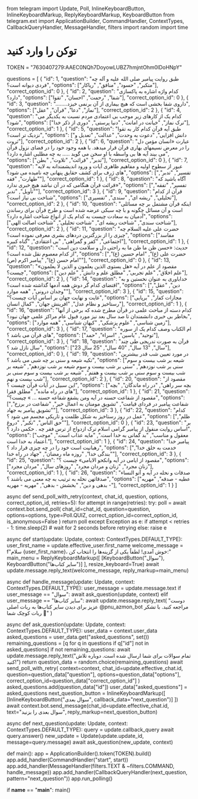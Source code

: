 from telegram import Update, Poll, InlineKeyboardButton, InlineKeyboardMarkup, ReplyKeyboardMarkup, KeyboardButton
from telegram.ext import ApplicationBuilder, CommandHandler, ContextTypes, CallbackQueryHandler, MessageHandler, filters
import random
import time

# توکن را وارد کنید
TOKEN = "7630407279:AAEC0NQh7DoyowLUBZ7hmjntOhm0lDoHNpY"

questions = [
    {
        "id": 1,
        "question": "طبق روایت پیامبر صلی الله علیه و آله چه فردی دیوانه است؟",
        "options": ["متکبر", "حسود", "منافق", "ریاکار"],
        "correct_option_id": 0
    },
    {
        "id": 2,
        "question": "کدام واژه اشاره‌ به پاکسازی دارد؟",
        "options": ["شفا", "رحمت", "احسان", "تقوا"],
        "correct_option_id": 0
    },
    {
        "id": 3,
        "question": "........داروی شفا بخشی است که هیچ بیماری از آن برنمی خیزد",
        "options": ["نماز", "دعا", "قرآن", "عقل"],
        "correct_option_id": 2
    },
    {
        "id": 4,
        "question": "کدام یک از کارهای زیر موجب بی اعتمادی مردم نسبت به یکدیگر می شود؟",
        "options": ["ترک نماز", "خیانت در امانت", "دنیا پرستی", "دوری از ذکر خدا"],
        "correct_option_id": 1
    },
    {
        "id": 5,
        "question": "طبق آیه قرآن کدام کار به تقوا نزدیک تر است؟",
        "options": ["دانش افزایی", "دعوت به وحدت", "عدالت", "تعدیل و ثروت"],
        "correct_option_id": 2
    },
    {
        "id": 6,
        "question": "عبارت «انسان مؤمن دل را در معرض نسیمهای بهاری قرآن قرار میدهد. با همه وجود خود را در فضای نزول قرآن می بیند آیه ها بی واسطه با او سخن می گوید ..... به چه مطلبی اشاره دارد؟",
        "options": ["تدبر", "قرائت", "تلاوت", "بطن"],
        "correct_option_id": 0
    },
    {
        "id": 7,
        "question": "عبور از سطوح اولیه و مفاهیم ظاهری آیات و ورود اندیشمندانه به لایه های ژرف برای کشف حقایق پنهانی چه نامیده می شود؟",
        "options": ["تفسیر", "تدبر", "طهارت", "فقه"],
        "correct_option_id": 1
    },
    {
        "id": 8,
        "question": "آگاه باشید که قرائت قرآن هنگامی که در آن نباشد هیچ خبری ندارد»",
        "options": ["تفسير", "تفقه", "تأويل", "تدبر"],
        "correct_option_id": 3
    },
    {
        "id": 9,
        "question": "قرآن از کدام شناخت بی نیاز است؟",
        "options": ["تحلیلی", "ریشه ای", "سندی", "تفسیری"],
        "correct_option_id": 2
    },
    {
        "id": 10,
        "question": "اینکه قرآن مشتمل بر چه مسائلی است و آن مسائل چگونه و با چه سبکی عرضه شده است و طرح قرآن برای رساندن آدمیان به سعادت چیست به کدام یک از انواع شناخت اشاره دارد؟",
        "options": ["شناخت سندی", "شناخت ریشه ای", "شناخت تحلیلی", "شناخت اصالت الهی"],
        "correct_option_id": 2
    },
    {
        "id": 11,
        "question": "حضرت علی علیه السلام چه چیزی را از بزرگترین دردهای بشری معرفی نموده است؟",
        "options": ["مفاسد اجتماعی", "کفر و گمراهی", "بی اعتقادی", "گناه کبیره"],
        "correct_option_id": 1
    },
    {
        "id": 12,
        "question": "حدیث: «حسن ظن ما ظن ما به راحتی دل و سلامت دین است از کدام معصوم نقل شده است؟",
        "options": ["حضرت علی (ع)", "امام حسین (ع)", "امام حسن (ع)", "پیامبر اکرم (ص)"],
        "correct_option_id": 0
    },
    {
        "id": 13,
        "question": "مقصود از علم در آیه «هل يستوى الذين يعلمون و الذین لا یعلمون» چیست؟",
        "options": ["علم اخلاق", "علم تجربی", "مطلق علم و دانش", "علم دین"],
        "correct_option_id": 2
    },
    {
        "id": 14,
        "question": "خداباوری به عنوان نخستین و به اقتضای کدام گر دوش همه آدمها گذاشته شده است؟",
        "options": ["دین", "عقل", "وجدان درونی", "همه موارد"],
        "correct_option_id": 3
    },
    {
        "id": 15,
        "question": "غایت و نهایت جهان بر اساس آیات چیست؟",
        "options": ["مجازات کفار", "برپایی رستاخیز و نظام عدل", "افرینش جهان", "کمال انسان"],
        "correct_option_id": 1
    },
    {
        "id": 16,
        "question": "کدام دسته از مباحث علمی در قرآن مطرح شده که برخی از آنها بخاطر بی خبری دانشمندان تا صد سال بعد نیز مورد قبول عام مراکز علمی جهان نبود؟",
        "options": ["زمین شناسی", "علوم پزشکی", "کیهان شناسی", "همه موارد"],
        "correct_option_id": 3
    },
    {
        "id": 17,
        "question": "ام الكتاب وصف کدام یک از سوره های قرآن می باشد ؟",
        "options": ["توحید", "ياسين", "اسراء", "حمد"],
        "correct_option_id": 3
    },
    {
        "id": 18,
        "question": "قرآن به صورت تدریجی طی چند سال نازل شد ؟",
        "options": ["23 سال", "13 سال", "40 سال", "25 سال"],
        "correct_option_id": 0
    },
    {
        "id": 19,
        "question": "در مورد تعیین شب قدر بیشترین تکیه شیعه و سنی بر چه شبی می باشد ؟",
        "options": ["شیعه بر شب بیست و سوم سنی بر شب نوزدهم", "سنی بر شب بیست و سوم شیعه بر شب نوزدهم", "شیعه بر شب بیست و سوم سنی بر شب بیست و هفتم", "شیعه بر شب بیست و سوم سنی بر شب بیست و نهم"],
        "correct_option_id": 2
    },
    {
        "id": 20,
        "question": "مقصود از این سبیل در آیات قرآن چیست ؟",
        "options": ["بچه سر راهی", "در راه ماندگان", "بچه های در راه مانده", "مطلق فقرا"],
        "correct_option_id": 1
    },
    {
        "id": 21,
        "question": "مقصود از شفاعت حسنه در آيه ومن يشفع شفاعه حسنه ... » چیست؟",
        "options": ["شفاعت پیامبر در فردای قیامت", "تشویق مومنان به اعمال خیر", "شفاعت در برزخ", "تشویق پیامبر به جهاد"],
        "correct_option_id": 3
    },
    {
        "id": 22,
        "question": "کدام عمل در روز رستاخیز به شکل ظلمت و تاریکی مجسم می شود ؟",
        "options": ["ظلم", "حق الناس", "تكبر", "دروغ"],
        "correct_option_id": 0
    },
    {
        "id": 23,
        "question": "بر اساس روایت منقول از پیامبر گرامی اسلام ترک ازدواج از ترس فقر چه . حکمی دارد ؟",
        "options": ["معقول و مناسب", "بد گمانی به خدا است.", "مایه عذاب است.", "موجب اعتماد به خدا است."],
        "correct_option_id": 1
    },
    {
        "id": 24,
        "question": "پیامبر خدا رهبانیت است خود را در چه چیزی قرار داد ؟",
        "options": ["خدمت به خلق خدا", "بندگی خدا", "روزه ماه رمضان", "جهاد در راه خدا"],
        "correct_option_id": 3
    },
    {
        "id": 25,
        "question": "مقصود از ایامی در آیه وانکحو الایامی» چیست ؟",
        "options": ["زنان مجرد", "زنان و مردان مجرد", "روزهای سال", "مردان مجرد"],
        "correct_option_id": 1
    },
    {
        "id": 26,
        "question": "صدقات و نحله در آیه و آتو النساء صدقاتهن نحله به ترتیب به چه معنی می باشند ؟",
        "options": ["عطيه - صدقه", "مهریه - بدهی و دین", "بخشش - بدهی", "مهریه - مهریه"],
        "correct_option_id": 1
    }
]

    





async def send_poll_with_retry(context, chat_id, question, options, correct_option_id, retries=5):
    for attempt in range(retries):
        try:
            poll = await context.bot.send_poll(
                chat_id=chat_id,
                question=question,
                options=options,
                type=Poll.QUIZ,
                correct_option_id=correct_option_id,
                is_anonymous=False
            )
            return poll
        except Exception as e:
            if attempt < retries - 1:
                time.sleep(2)  # wait for 2 seconds before retrying
            else:
                raise e

async def start(update: Update, context: ContextTypes.DEFAULT_TYPE):
    user_first_name = update.effective_user.first_name
    welcome_message = f"سلام {user_first_name}، خوش آمدی! لطفاً یکی از گزینه‌ها را انتخاب کن:"
    main_menu = ReplyKeyboardMarkup([
        [KeyboardButton("سوال"), KeyboardButton("سایر کتاب‌ها")]
    ], resize_keyboard=True)
    await update.message.reply_text(welcome_message, reply_markup=main_menu)

async def handle_message(update: Update, context: ContextTypes.DEFAULT_TYPE):
    user_message = update.message.text
    if user_message == "سوال":
        await ask_question(update, context)
    elif user_message == "سایر کتاب‌ها":
        await update.message.reply_text(
            "دوست عزیز برای دیدن سایر کتاب‌ها به ربات اصلی @pnu_azmon_bot مراجعه کنید. با تشکر ربات کوچک شما 🥰"
        )

async def ask_question(update: Update, context: ContextTypes.DEFAULT_TYPE):
    user_data = context.user_data
    asked_questions = user_data.get("asked_questions", set())
    remaining_questions = [q for q in questions if q["id"] not in asked_questions]
    if not remaining_questions:
        await update.message.reply_text("تمام سوالات برای شما ارسال شده است. دوباره تلاش کنید!")
        return
    question_data = random.choice(remaining_questions)
    await send_poll_with_retry(
        context=context,
        chat_id=update.effective_chat.id,
        question=question_data["question"],
        options=question_data["options"],
        correct_option_id=question_data["correct_option_id"]
    )
    asked_questions.add(question_data["id"])
    user_data["asked_questions"] = asked_questions
    next_question_button = InlineKeyboardMarkup([
        [InlineKeyboardButton("سوال بعدی", callback_data="next_question")]
    ])
    await context.bot.send_message(chat_id=update.effective_chat.id, text="سوال بعدی را بزنید", reply_markup=next_question_button)

async def next_question(update: Update, context: ContextTypes.DEFAULT_TYPE):
    query = update.callback_query
    await query.answer()
    new_update = Update(update.update_id, message=query.message)
    await ask_question(new_update, context)

def main():
    app = ApplicationBuilder().token(TOKEN).build()
    app.add_handler(CommandHandler("start", start))
    app.add_handler(MessageHandler(filters.TEXT & ~filters.COMMAND, handle_message))
    app.add_handler(CallbackQueryHandler(next_question, pattern="next_question"))
    app.run_polling()

if __name__ == "__main__":
    main()
